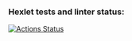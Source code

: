 ### Hexlet tests and linter status:
[![Actions Status](https://github.com/Linkshegelianer/java-project-71/workflows/hexlet-check/badge.svg)](https://github.com/Linkshegelianer/java-project-71/actions)